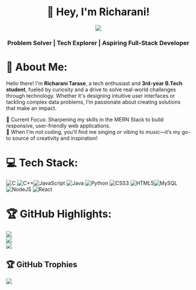 <h1 align="center">👋 Hey, I'm Richarani!</h1>

<p align="center">
  <img src="https://readme-typing-svg.demolab.com/?lines=Innovating%20with%20Technology%20to%20Shape%20the%20Future!;&width=520&height=45&speed=60">
</p>



<h3 align="center"> Problem Solver | Tech Explorer | Aspiring Full-Stack Developer </h3>

# 💫 About Me:
Hello there! I'm **Richarani Tarase**, a tech enthusiast and **3rd-year B.Tech student**, fueled by curiosity and a drive to solve real-world challenges through technology. Whether it's designing intuitive user interfaces or tackling complex data problems, I’m passionate about creating solutions that make an impact.

🚀 Current Focus: Sharpening my skills in the MERN Stack to build responsive, user-friendly web applications.<br>
🎵 When I'm not coding, you'll find me singing or vibing to music—it’s my go-to source of creativity and inspiration!<br>



# 💻 Tech Stack:
![C](https://img.shields.io/badge/c-%2300599C.svg?style=for-the-badge&logo=c&logoColor=white) ![C++](https://img.shields.io/badge/c++-%2300599C.svg?style=for-the-badge&logo=c%2B%2B&logoColor=white)![JavaScript](https://img.shields.io/badge/javascript-%23323330.svg?style=for-the-badge&logo=javascript&logoColor=%23F7DF1E) ![Java](https://img.shields.io/badge/java-%23ED8B00.svg?style=for-the-badge&logo=openjdk&logoColor=white) ![Python](https://img.shields.io/badge/python-3670A0?style=for-the-badge&logo=python&logoColor=ffdd54)  ![CSS3](https://img.shields.io/badge/css3-%231572B6.svg?style=for-the-badge&logo=css3&logoColor=white) ![HTML5](https://img.shields.io/badge/html5-%23E34F26.svg?style=for-the-badge&logo=html5&logoColor=white)![MySQL](https://img.shields.io/badge/mysql-4479A1.svg?style=for-the-badge&logo=mysql&logoColor=white) ![NodeJS](https://img.shields.io/badge/node.js-6DA55F?style=for-the-badge&logo=node.js&logoColor=white) ![React](https://img.shields.io/badge/react-%2320232a.svg?style=for-the-badge&logo=react&logoColor=%2361DAFB) 

# 🏆 GitHub Highlights:
![](https://github-readme-stats.vercel.app/api?username=Richarani-tarase&theme=radical&hide_border=false&include_all_commits=false&count_private=false)<br/>
![](https://github-readme-streak-stats.herokuapp.com/?user=Richarani-tarase&theme=radical&hide_border=false)<br/>
![](https://github-readme-stats.vercel.app/api/top-langs/?username=Richarani-tarase&theme=radical&hide_border=false&include_all_commits=false&count_private=false&layout=compact)

## 🏆 GitHub Trophies
![](https://github-profile-trophy.vercel.app/?username=Richarani-tarase&theme=radical&no-frame=false&no-bg=true&margin-w=4)

